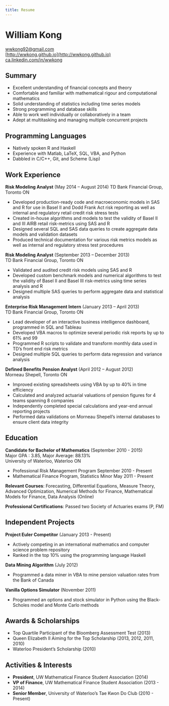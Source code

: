 ```yaml
---
title: Resume
---
```


# William Kong #

[wwkong92@gmail.com](wwkong92@gmail.com)  
[http://wwkong.github.io](http://wwkong.github.io)  
[ca.linkedin.com/in/wwkong](ca.linkedin.com/in/wwkong)  

## Summary ##
* Excellent understanding of financial concepts and theory
* Comfortable and familiar with mathematical rigour and computational mathematics
* Solid understanding of statistics including time series models
* Strong programming and database skills
* Able to work well individually or collaboratively in a team
* Adept at multitasking and managing multiple concurrent projects

## Programming Languages ##
* Natively spoken R and Haskell
* Experience with Matlab, LaTeX, SQL, VBA, and Python
* Dabbled in C/C++, Git, and Scheme (Lisp)

## Work Experience ##

**Risk Modeling Analyst** (May 2014 – August 2014)
TD Bank Financial Group, Toronto ON

* Developed production-ready code and macroeconomic models in SAS and R for use in Basel II and
Dodd Frank Act risk reporting as well as internal and regulatory retail credit risk stress tests
* Created in-house algorithms and models to test the validity of Basel II and III AIRB retail risk-metrics
using SAS and R
* Designed several SQL and SAS data queries to create aggregate data models and validation datasets
* Produced technical documentation for various risk metrics models as well as internal and regulatory
stress test procedures

**Risk Modeling Analyst** (September 2013 – December 2013)  
TD Bank Financial Group, Toronto ON  

* Validated and audited credit risk models using SAS and R
* Developed custom benchmark models and numerical algorithms to test the validity of Basel II and
Basel III risk-metrics using time series analysis and R
* Designed multiple SAS queries to perform aggregate data and statistical analysis

**Enterprise Risk Management Intern** (January 2013 – April 2013)  
TD Bank Financial Group, Toronto ON 

* Lead developer of an interactive business intelligence dashboard, programmed in SQL and Tableau
* Developed VBA macros to optimize several periodic risk reports by up to 61% and 99
* Programmed R scripts to validate and transform monthly data used in TD’s front end risk metrics
* Designed multiple SQL queries to perform data regression and variance analysis

**Defined Benefits Pension Analyst** (April 2012 – August 2012)  
Morneau Shepell, Toronto ON  

* Improved existing spreadsheets using VBA by up to 40% in time efficiency
* Calculated and analyzed actuarial valuations of pension figures for 4 teams spanning 8 companies
* Independently completed special calculations and year-end annual reporting projects
* Performed data validations on Morneau Shepell’s internal databases to ensure client data integrity

## Education ##
**Candidate for Bachelor of Mathematics** (September 2010 - 2015)  
Major GPA : 3.85, Major Average: 88.13%  
University of Waterloo, Waterloo ON  

* Professional Risk Management Program September 2010 - Present
* Mathematical Finance Program, Statistics Minor May 2011 - Present

**Relevant Courses**: Forecasting, Differential Equations, Measure Theory, Advanced Optimization, Numerical
Methods for Finance, Mathematical Models for Finance, Data Analysis (Online)

**Professional Certifications**: Passed two Society of Actuaries exams (P, FM)

## Independent Projects ##

**Project Euler Competitor** (January 2013 - Present)  

* Actively competing in an international mathematics and computer science problem repository
* Ranked in the top 10% using the programming language Haskell

**Data Mining Algorithm** (July 2012)  

* Programmed a data miner in VBA to mine pension valuation rates from the Bank of Canada

**Vanilla Options Simulator** (November 2011)  

* Programmed an options and stock simulator in Python using the Black-Scholes model and Monte
Carlo methods

## Awards & Scholarships ##
* Top Quartile Participant of the Bloomberg Assessment Test (2013)  
* Queen Elizabeth II Aiming for the Top Scholarship (2013, 2012, 2011, 2010)  
* Waterloo President’s Scholarship (2010)

## Activities & Interests ##
* **President**, UW Mathematical Finance Student Association (2014)  
* **VP of Finance**, UW Mathematical Finance Student Association (2013 - 2014)  
* **Senior Member**, University of Waterloo’s Tae Kwon Do Club (2010 - Present)  